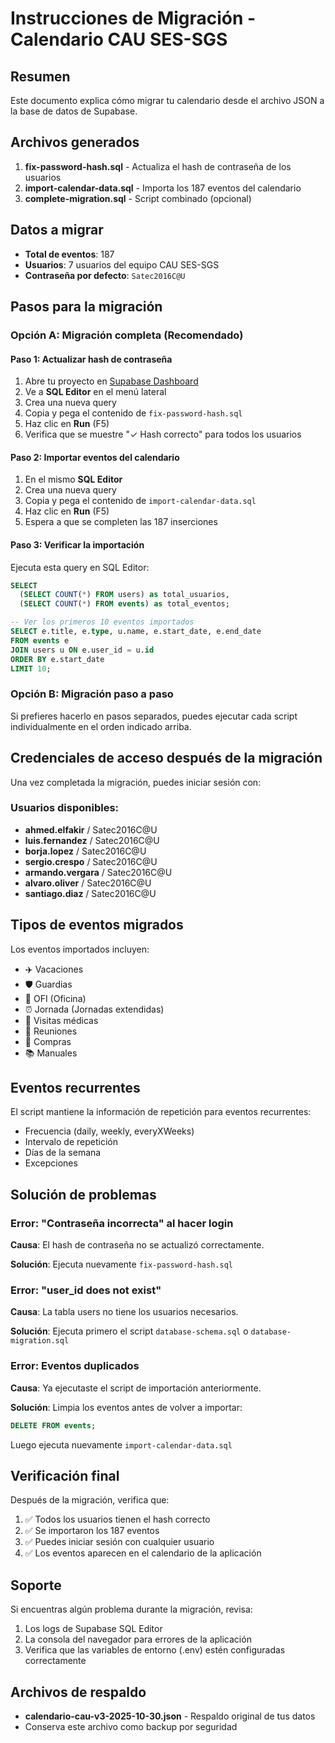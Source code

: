 # Instrucciones de Migración - Calendario CAU SES-SGS

## Resumen

Este documento explica cómo migrar tu calendario desde el archivo JSON a la base de datos de Supabase.

## Archivos generados

1. **fix-password-hash.sql** - Actualiza el hash de contraseña de los usuarios
2. **import-calendar-data.sql** - Importa los 187 eventos del calendario
3. **complete-migration.sql** - Script combinado (opcional)

## Datos a migrar

- **Total de eventos**: 187
- **Usuarios**: 7 usuarios del equipo CAU SES-SGS
- **Contraseña por defecto**: `Satec2016C@U`

## Pasos para la migración

### Opción A: Migración completa (Recomendado)

#### Paso 1: Actualizar hash de contraseña

1. Abre tu proyecto en [Supabase Dashboard](https://supabase.com/dashboard)
2. Ve a **SQL Editor** en el menú lateral
3. Crea una nueva query
4. Copia y pega el contenido de `fix-password-hash.sql`
5. Haz clic en **Run** (F5)
6. Verifica que se muestre "✓ Hash correcto" para todos los usuarios

#### Paso 2: Importar eventos del calendario

1. En el mismo **SQL Editor**
2. Crea una nueva query
3. Copia y pega el contenido de `import-calendar-data.sql`
4. Haz clic en **Run** (F5)
5. Espera a que se completen las 187 inserciones

#### Paso 3: Verificar la importación

Ejecuta esta query en SQL Editor:

```sql
SELECT
  (SELECT COUNT(*) FROM users) as total_usuarios,
  (SELECT COUNT(*) FROM events) as total_eventos;

-- Ver los primeros 10 eventos importados
SELECT e.title, e.type, u.name, e.start_date, e.end_date
FROM events e
JOIN users u ON e.user_id = u.id
ORDER BY e.start_date
LIMIT 10;
```

### Opción B: Migración paso a paso

Si prefieres hacerlo en pasos separados, puedes ejecutar cada script individualmente en el orden indicado arriba.

## Credenciales de acceso después de la migración

Una vez completada la migración, puedes iniciar sesión con:

### Usuarios disponibles:
- **ahmed.elfakir** / Satec2016C@U
- **luis.fernandez** / Satec2016C@U
- **borja.lopez** / Satec2016C@U
- **sergio.crespo** / Satec2016C@U
- **armando.vergara** / Satec2016C@U
- **alvaro.oliver** / Satec2016C@U
- **santiago.diaz** / Satec2016C@U

## Tipos de eventos migrados

Los eventos importados incluyen:
- ✈️ Vacaciones
- 🛡️ Guardias
- 🏢 OFI (Oficina)
- ⏰ Jornada (Jornadas extendidas)
- 🏥 Visitas médicas
- 📅 Reuniones
- 🛒 Compras
- 📚 Manuales

## Eventos recurrentes

El script mantiene la información de repetición para eventos recurrentes:
- Frecuencia (daily, weekly, everyXWeeks)
- Intervalo de repetición
- Días de la semana
- Excepciones

## Solución de problemas

### Error: "Contraseña incorrecta" al hacer login

**Causa**: El hash de contraseña no se actualizó correctamente.

**Solución**: Ejecuta nuevamente `fix-password-hash.sql`

### Error: "user_id does not exist"

**Causa**: La tabla users no tiene los usuarios necesarios.

**Solución**: Ejecuta primero el script `database-schema.sql` o `database-migration.sql`

### Error: Eventos duplicados

**Causa**: Ya ejecutaste el script de importación anteriormente.

**Solución**: Limpia los eventos antes de volver a importar:

```sql
DELETE FROM events;
```

Luego ejecuta nuevamente `import-calendar-data.sql`

## Verificación final

Después de la migración, verifica que:

1. ✅ Todos los usuarios tienen el hash correcto
2. ✅ Se importaron los 187 eventos
3. ✅ Puedes iniciar sesión con cualquier usuario
4. ✅ Los eventos aparecen en el calendario de la aplicación

## Soporte

Si encuentras algún problema durante la migración, revisa:

1. Los logs de Supabase SQL Editor
2. La consola del navegador para errores de la aplicación
3. Verifica que las variables de entorno (.env) estén configuradas correctamente

## Archivos de respaldo

- **calendario-cau-v3-2025-10-30.json** - Respaldo original de tus datos
- Conserva este archivo como backup por seguridad
